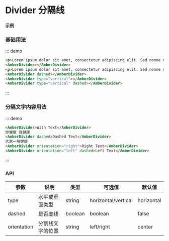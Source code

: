 # Divider 分隔线

#### 示例

### 基础用法
::: demo
```html
<p>Lorem ipsum dolor sit amet, consectetur adipiscing elit. Sed nonne merninisti licere mihi ista probare, quae sunt a te dicta? Refert tamen, quo modo.</p>
<AmberDivider></AmberDivider>
<p>Lorem ipsum dolor sit amet, consectetur adipiscing elit. Sed nonne merninisti licere mihi ista probare, quae sunt a te dicta? Refert tamen, quo modo.</p>
<AmberDivider dashed></AmberDivider>
<AmberDivider type="vertical"></AmberDivider>
<AmberDivider type="vertical" dashed></AmberDivider>

```
:::

### 分隔文字内容用法
::: demo
```html
<AmberDivider>With Text</AmberDivider>
你健康 我健康
<AmberDivider dashed>Dashed Text</AmberDivider>
大家一块健康
<AmberDivider orientation="right">Right Text</AmberDivider>
<AmberDivider orientation="left" dashed>Left Text</AmberDivider>

```
:::

### API

| 参数        | 说明            | 类型   |       可选值           |   默认值     |
| ----------- | -------------- | ------ | ---------------------- | ----------- |
| type        | 水平或垂直类型  | string |   horizontal/vertical  |   horizontal  |
| dashed      | 是否虚线        | boolean|        boolean         |    false     |
| orientation | 分割线文字的位置 | string |        left/right     |    center     |